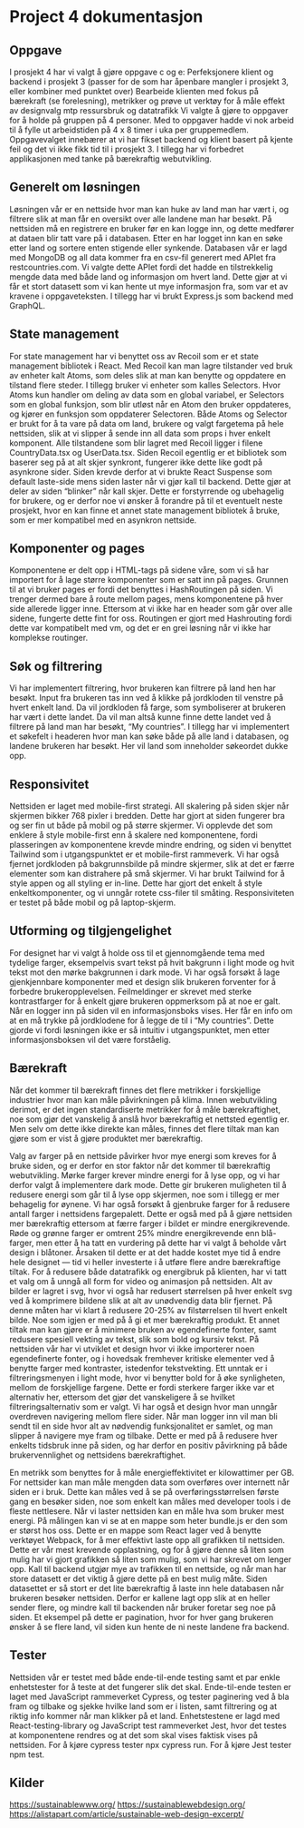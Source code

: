 # Project 4 dokumentasjon
## Oppgave
I prosjekt 4 har vi valgt å gjøre oppgave c og e:
Perfeksjonere klient og backend i prosjekt 3 (passer for de som har åpenbare mangler i prosjekt 3, eller kombiner med punktet over)
Bearbeide klienten med fokus på bærekraft (se forelesning), metrikker og prøve ut verktøy for å måle effekt av designvalg mtp ressursbruk og datatrafikk
Vi valgte å gjøre to oppgaver for å holde på gruppen på 4 personer. Med to oppgaver hadde vi nok arbeid til å fylle ut arbeidstiden på 4 x 8 timer i uka per gruppemedlem. Oppgavevalget innebærer at vi har fikset backend og klient basert på kjente feil og det vi ikke fikk tid til i prosjekt 3. I tillegg har vi forbedret applikasjonen med tanke på bærekraftig webutvikling. 
 
 
## Generelt om løsningen
Løsningen vår er en nettside hvor man kan huke av land man har vært i, og filtrere slik at man får en oversikt over alle landene man har besøkt. På nettsiden må en registrere en bruker før en kan logge inn, og dette medfører at dataen blir tatt vare på i databasen. Etter en har logget inn kan en søke etter land og sortere enten stigende eller synkende. Databasen vår er lagd med MongoDB og all data kommer fra en csv-fil generert med APIet fra restcountries.com. Vi valgte dette APIet fordi det hadde en tilstrekkelig mengde data med både land og informasjon om hvert land. Dette gjør at vi får et stort datasett som vi kan hente ut mye informasjon fra, som var et av kravene i oppgaveteksten. I tillegg har vi brukt Express.js som backend med GraphQL.
 
## State management
For state management har vi benyttet oss av Recoil som er et state management bibliotek i React. Med Recoil kan man lagre tilstander ved bruk av enheter kalt Atoms, som deles slik at man kan benytte og oppdatere en tilstand flere steder. I tillegg bruker vi enheter som kalles Selectors. Hvor Atoms kun handler om deling av data som en global variabel, er Selectors som en global funksjon, som blir utløst  når en Atom den bruker oppdateres, og kjører en funksjon som oppdaterer Selectoren. Både Atoms og Selector er brukt for å ta vare på data om land, brukere og valgt fargetema på hele nettsiden, slik at vi slipper å sende inn all data som props i hver enkelt komponent. Alle tilstandene som blir lagret med Recoil ligger i filene CountryData.tsx og UserData.tsx. Siden Recoil egentlig er et bibliotek som baserer seg på at alt skjer synkront, fungerer ikke dette like godt på asynkrone sider. Siden krevde derfor at vi brukte React Suspense som default laste-side mens siden laster når vi gjør kall til backend. Dette gjør at deler av siden “blinker” når kall skjer. Dette er forstyrrende og ubehagelig for brukere, og er derfor noe vi ønsker å forandre på til et eventuelt neste prosjekt, hvor en kan finne et annet state management bibliotek å bruke, som er mer kompatibel med en asynkron nettside. 
 
## Komponenter og pages
Komponentene er delt opp i HTML-tags på sidene våre, som vi så har importert for å lage større komponenter som er satt inn på pages. Grunnen til at vi bruker pages er fordi det benyttes i HashRoutingen på siden. Vi trenger dermed bare å route mellom pages, mens komponentene på hver side allerede ligger inne. Ettersom at vi ikke har en header som går over alle sidene, fungerte dette fint for oss. Routingen er gjort med Hashrouting fordi dette var kompatibelt med vm, og det er en grei løsning når vi ikke har komplekse routinger.
 
## Søk og filtrering
Vi har implementert filtrering, hvor brukeren kan filtrere på land hen har besøkt. Input fra brukeren tas inn ved å klikke på jordkloden til venstre på hvert enkelt land. Da vil jordkloden få farge, som symboliserer at brukeren har vært i dette landet. Da vil man altså kunne finne dette landet ved å filtrere på land man har besøkt, “My countries”. I tillegg har vi implementert et søkefelt i headeren hvor man kan søke både på alle land i databasen, og landene brukeren har besøkt. Her vil land som inneholder søkeordet dukke opp.
 
## Responsivitet
Nettsiden er laget med mobile-first strategi. All skalering på siden skjer når skjermen bikker 768 pixler i bredden. Dette har gjort at siden fungerer bra og ser fin ut både på mobil og på større skjermer. Vi opplevde det som enklere å style mobile-first enn å skalere ned komponentene, fordi plasseringen av komponentene krevde mindre endring, og siden vi benyttet Tailwind som i utgangspunktet er et mobile-first rammeverk. Vi har også fjernet jordkloden på bakgrunnsbilde på mindre skjermer, slik at det er færre elementer som kan distrahere på små skjermer. Vi har brukt Tailwind for å style appen og all styling er in-line. Dette har gjort det enkelt å style enkeltkomponenter, og vi unngår rotete css-filer til småting. Responsiviteten er testet på både mobil og på laptop-skjerm.
 
## Utforming og tilgjengelighet
For designet har vi valgt å holde oss til et gjennomgående tema med tydelige farger, eksempelvis svart tekst på hvit bakgrunn i light mode og hvit tekst mot den mørke bakgrunnen i dark mode. Vi har også forsøkt å lage gjenkjennbare komponenter med et design slik brukeren forventer for å forbedre brukeropplevelsen. Feilmeldinger er skrevet med sterke kontrastfarger for å enkelt gjøre brukeren oppmerksom på at noe er galt. Når en logger inn på siden vil en informasjonsboks vises. Her får en info om at en må trykke på jordklodene for å legge de til i “My countries”. Dette gjorde vi fordi løsningen ikke er så intuitiv i utgangspunktet, men etter informasjonsboksen vil det være forståelig. 
 
 
## Bærekraft
Når det kommer til bærekraft finnes det flere metrikker i forskjellige industrier hvor man kan måle påvirkningen på klima. Innen webutvikling derimot, er det ingen standardiserte metrikker for å måle bærekraftighet, noe som gjør det vanskelig å anslå hvor bærekraftig et nettsted egentlig er. Men selv om dette ikke direkte kan måles, finnes det flere tiltak man kan gjøre som er vist å gjøre produktet mer bærekraftig.
 
Valg av farger på en nettside påvirker hvor mye energi som kreves for å bruke siden, og er derfor en stor faktor når det kommer til bærekraftig webutvikling. Mørke farger krever mindre energi for å lyse opp, og vi har derfor valgt å implementere dark mode. Dette gir brukeren muligheten til å redusere energi som går til å lyse opp skjermen, noe som i tillegg er mer behagelig for øynene. Vi har også forsøkt å gjenbruke farger for å redusere antall farger i nettsidens fargepalett. Dette er også med på å gjøre nettsiden mer bærekraftig ettersom at færre farger i bildet er mindre energikrevende. Røde og grønne farger er omtrent 25% mindre energikrevende enn blå-farger, men etter å ha tatt en vurdering på dette har vi valgt å beholde vårt design i blåtoner. Årsaken til dette er at det hadde kostet mye tid å endre hele designet — tid vi heller investerte i å utføre flere andre bærekraftige tiltak. For å redusere både datatrafikk og energibruk på klienten, har vi tatt et valg om å unngå all form for video og animasjon på nettsiden. Alt av bilder er lagret i svg, hvor vi også har redusert størrelsen på hver enkelt svg ved å komprimere bildene slik at alt av unødvendig data blir fjernet. På denne måten har vi klart å redusere 20-25% av filstørrelsen til hvert enkelt bilde. Noe som igjen er med på å gi et mer bærekraftig produkt. Et annet tiltak man kan gjøre er å minimere bruken av egendefinerte fonter, samt redusere spesiell vekting av tekst, slik som bold og kursiv tekst. På nettsiden vår har vi utviklet et design hvor vi ikke importerer noen egendefinerte fonter, og i hovedsak fremhever kritiske elementer ved å benytte farger med kontraster, istedenfor tekstvekting. Ett unntak er i filtreringsmenyen i light mode, hvor vi benytter bold for å øke synligheten, mellom de forskjellige fargene. Dette er fordi sterkere farger ikke var et alternativ her, ettersom det gjør det vanskeligere å se hvilket filtreringsalternativ som er valgt. Vi har også et design hvor man unngår overdreven navigering mellom flere sider. Når man logger inn vil man bli sendt til en side hvor alt av nødvendig funksjonalitet er samlet, og man slipper å navigere mye fram og tilbake. Dette er med på å redusere hver enkelts tidsbruk inne på siden, og har derfor en positiv påvirkning på både brukervennlighet og nettsidens bærekraftighet. 
 
En metrikk som benyttes for å måle energieffektivitet er kilowattimer per GB. For nettsider kan man måle mengden data som overføres over internett når siden er i bruk. Dette kan måles ved å se på overføringsstørrelsen første gang en besøker siden, noe som enkelt kan måles med developer tools i de fleste nettlesere. Når vi laster nettsiden kan en måle hva som bruker mest energi. På målingen kan vi se at en mappe som heter bundle.js er den som er størst hos oss. Dette er en mappe som React lager ved å benytte verktøyet Webpack, for å mer effektivt laste opp all grafikken til nettsiden. Dette er vår mest krevende opplastning, og for å gjøre denne så liten som mulig har vi gjort grafikken så liten som mulig, som vi har skrevet om lenger opp. Kall til backend utgjør mye av trafikken til en nettside, og når man har store datasett er det viktig å gjøre dette på en best mulig måte. Siden datasettet er så stort er det lite bærekraftig å laste inn hele databasen når brukeren besøker nettsiden. Derfor er kallene lagt opp slik at en heller sender flere, og mindre kall til backenden når bruker foretar seg noe på siden. Et eksempel på dette er pagination, hvor for hver gang brukeren ønsker å se flere land, vil siden kun hente de ni neste landene fra backend.
 
 
 
## Tester
Nettsiden vår er testet med både ende-til-ende testing samt et par enkle enhetstester for å teste at det fungerer slik det skal. Ende-til-ende testen er laget med JavaScript rammeverket Cypress, og tester paginering ved å bla fram og tilbake og sjekke hvilke land som er i listen, samt filtrering og at riktig info kommer når man klikker på et land. Enhetstestene er lagd med React-testing-library og JavaScript test rammeverket Jest, hvor det testes at komponentene rendres og at det som skal vises faktisk vises på nettsiden. For å kjøre cypress tester npx cypress run. For å kjøre Jest tester npm test.
 
## Kilder
https://sustainablewww.org/
https://sustainablewebdesign.org/
https://alistapart.com/article/sustainable-web-design-excerpt/
 
